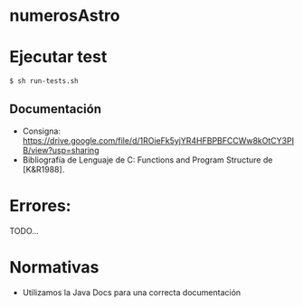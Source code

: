 # numerosAstro

# Ejecutar test

```bash
$ sh run-tests.sh
```

## Documentación

- Consigna: https://drive.google.com/file/d/1ROieFk5yjYR4HFBPBFCCWw8kOtCY3PIB/view?usp=sharing
- Bibliografía de Lenguaje de C: Functions and Program Structure de [K&R1988].

# Errores:

TODO...

# Normativas

- Utilizamos la Java Docs para una correcta documentación
